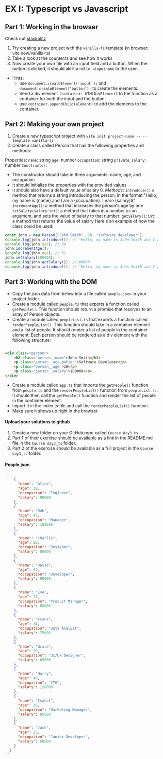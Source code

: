 # EX I: Typescript vs Javascript

## Part 1: Working in the browser

Check out [stackblitz](https://blog.stackblitz.com/posts/vite-new-templates/)

1. Try creating a new project with the `vanilla-ts` template (in browser: vite.new/vanilla-ts)
2. Take a look at the counter.ts and see how it works
3. Now create your own file with an input field and a button. When the button is clicked, it should alert
   a `Hello <inputname` to the user.

- Hints:
    - use `document.createElement('input');` and `document.createElement('button');` to create the elements.
    - Send a div element `(container: HTMLDivElement)` to the function as a container for both the input and the button.
    - use `container.appendChild(element)` to add the elements to the container.

## Part 2: Making your own project

1. Create a new typescript project with `vite init project-name -- --template vanilla-ts`
2. Create a class called Person that has the following properties and methods:

Properties:
`name`: string
`age`: number
`occupation`: string
`private_salary`: number
`Constructor`:

- The constructor should take in three arguments: name, age, and occupation.
- It should initialize the properties with the provided values
- It should also have a default value of salary 0.
  *Methods*:
  `introduce()`: a method that returns a string introducing the person, in the format "Hello, my name is {name} and I am
  a {occupation}. I earn {salary}$"
  `incrementAge()`: a method that increases the person's age by one
  `setSalary(salary:int)`: a method that takes in a number as an argument, and sets the value of salary to that number.
  `getSalary():int`: a method that returns the value of salary
  Here's an example of how the class could be used:

```typescript
const john = new Person("John Smith", 30, "software developer");
console.log(john.introduce()); // "Hello, my name is John Smith and I am a software developer. I earn 0$"
console.log(john.age); // 30
john.incrementAge();
console.log(john.age); // 31
john.setSalary(100000);
console.log(john.getSalary()); //100000
console.log(john.introduce()); // "Hello, my name is John Smith and I am a software developer. I earn 100000$"
```

## Part 3: Working with the DOM

- Copy the json data from below into a file called `people.json` in your project folder.
- Create a module called `people.ts` that exports a function called `getPeople()`. This function should return a promise
  that resolves to an array of Person objects.
- Create a module called `peopleList.ts` that exports a function called `renderPeopleList()`. This function should take
  in a container element and a list of people. It should render a list of people in the container element. Each person
  should be rendered as a div element with the following structure:

```html

<div class="person">
    <h2 class="person__name">John Smith</h2>
    <p class="person__occupation">Software Developer</p>
    <p class="person__age">30</p>
    <p class="person__salary">100000</p>
</div>
```

- Create a module called `app.ts` that imports the `getPeople()` function from `people.ts` and the `renderPeopleList()`
  function from `peopleList.ts`. It should then call the `getPeople()` function and render the list of people in the
  container element.
- Import it in the index.ts file and call the `renderPeopleList()` function.
- Make sure it shows up right in the browser.

#### Upload your solutions to github

1. Create a new folder on your GitHub repo called `Course day3_ts`
2. Part 1 of their exercise should be available as a link in the README.md file in the `Course day3_ts` folder.
3. Part 2 of the exercise should be available as a full project in the `Course day3_ts` folder.

#### People.json

```JSON
[
    {
      "name": "Alice",
      "age": 32,
      "occupation": "Engineer",
      "salary": 80000
    },
    {
      "name": "Bob",
      "age": 45,
      "occupation": "Manager",
      "salary": 100000
    },
    {
      "name": "Charlie",
      "age": 28,
      "occupation": "Designer",
      "salary": 60000
    },
    {
      "name": "David",
      "age": 39,
      "occupation": "Developer",
      "salary": 90000
    },
    {
      "name": "Eve",
      "age": 27,
      "occupation": "Product Manager",
      "salary": 85000
    },
    {
      "name": "Frank",
      "age": 31,
      "occupation": "Data Analyst",
      "salary": 75000
    },
    {
      "name": "Grace",
      "age": 29,
      "occupation": "UI/UX Designer",
      "salary": 65000
    },
    {
      "name": "Harry",
      "age": 40,
      "occupation": "CTO",
      "salary": 120000
    },
    {
      "name": "Isabel",
      "age": 36,
      "occupation": "Marketing Manager",
      "salary": 95000
    },
    {
      "name": "Jack",
      "age": 25,
      "occupation": "Junior Developer",
      "salary": 50000
    }
  ]
``